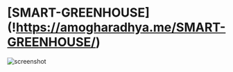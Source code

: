 # [SMART-GREENHOUSE] (!https://amogharadhya.me/SMART-GREENHOUSE/)

![screenshot](https://user-images.githubusercontent.com/22789793/122227851-e678d800-ced4-11eb-9a9a-717bd6afd540.jpg)
